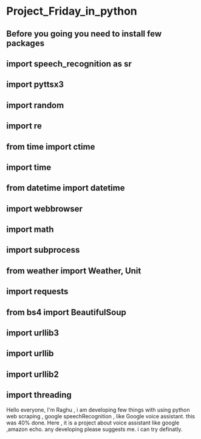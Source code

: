 # Project_Friday_in_python
Before you going 
you need to install few packages
------------------------------------
import speech_recognition as sr
------------------------------
import pyttsx3
-----------------------------
import random
----------------------------
import re
----------------------------
from time import ctime
-------------------------------
import time
-------------------------------
from datetime import datetime
-----------------------------
import webbrowser
-----------------------------
import math
----------------------------
import subprocess
-----------------------------
from weather import Weather, Unit
------------------------------------
import requests
----------------------------------
from bs4 import BeautifulSoup
----------------------------------
import urllib3
-------------------------------
import urllib
------------------------------
import urllib2
-----------------------------
import threading
-------------------------------------
Hello everyone, I'm Raghu , i am developing few things with using python web scraping , google speechRecognition , like Google voice assistant. this was 40% done.
Here , it is a project about voice assistant like google ,amazon echo.
any developing please suggests me. i can try definatly.
